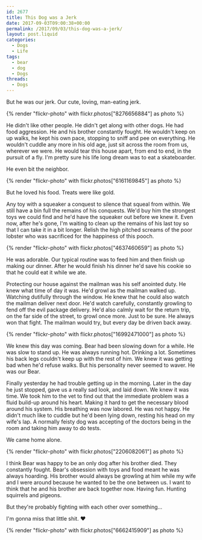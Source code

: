 ```yaml
---
id: 2677
title: This Dog was a Jerk
date: 2017-09-03T09:00:38+00:00
permalink: /2017/09/03/this-dog-was-a-jerk/
layout: post.liquid
categories:
  - Dogs
  - Life
tags:
  - bear
  - dog
  - Dogs
threads:
  - Dogs
---
```

But he was our jerk. Our cute, loving, man-eating jerk.

{% render "flickr-photo" with flickr.photos["8276656884"] as photo %} 

He didn't like other people. He didn't get along with other dogs. He had food aggression. He and his brother constantly fought. He wouldn't keep on up walks, he kept his own pace, stopping to sniff and pee on everything. He wouldn't cuddle any more in his old age, just sit across the room from us, wherever we were. He would tear this house apart, from end to end, in the pursuit of a fly. I'm pretty sure his life long dream was to eat a skateboarder. 

He even bit the neighbor.

{% render "flickr-photo" with flickr.photos["6161169845"] as photo %} 

But he loved his food. Treats were like gold. 

Any toy with a squeaker a conquest to silence that squeal from within. We still have a bin full the remains of his conquests. We'd buy him the strongest toys we could find and he'd have the squeaker out before we knew it. Even now, after he's gone, I'm waiting to clean up the remains of his last toy so that I can take it in a bit longer. Relish the high pitched screams of the poor lobster who was sacrificed for the happiness of this pooch.

{% render "flickr-photo" with flickr.photos["4637460659"] as photo %} 

He was adorable. Our typical routine was to feed him and then finish up making our dinner. After he would finish his dinner he'd save his cookie so that he could eat it while we ate.

Protecting our house against the mailman was his self anointed duty. He knew what time of day it was. He'd growl as the mailman walked up. Watching dutifully through the window. He knew that he could also watch the mailman deliver next door. He'd watch carefully, constantly growling to fend off the evil package delivery. He'd also calmly wait for the return trip, on the far side of the street, to growl once more. Just to be sure. He always won that fight. The mailman would try, but every day be driven back away.

{% render "flickr-photo" with flickr.photos["16992471000"] as photo %} 

We knew this day was coming. Bear had been slowing down for a while. He was slow to stand up. He was always running hot. Drinking a lot. Sometimes his back legs couldn't keep up with the rest of him. We knew it was getting bad when he'd refuse walks. But his personality never seemed to waver. He was our Bear.

Finally yesterday he had trouble getting up in the morning. Later in the day he just stopped, gave us a really sad look, and laid down. We knew it was time. We took him to the vet to find out that the immediate problem was a fluid build-up around his heart. Making it hard to get the necessary blood around his system. His breathing was now labored. He was not happy. He didn't much like to cuddle but he'd been lying down, resting his head on my wife's lap. A normally feisty dog was accepting of the doctors being in the room and taking him away to do tests.

We came home alone.

{% render "flickr-photo" with flickr.photos["2206082061"] as photo %} 

I think Bear was happy to be an only dog after his brother died. They constantly fought. Bear's obsession with toys and food meant he was always hoarding. His brother would always be growling at him while my wife and I were around because he wanted to be the one between us. I want to think that he and his brother are back together now. Having fun. Hunting squirrels and pigeons. 

But they're probably fighting with each other over something&hellip; 

I'm gonna miss that little shit. ❤️

{% render "flickr-photo" with flickr.photos["6662415909"] as photo %} 
